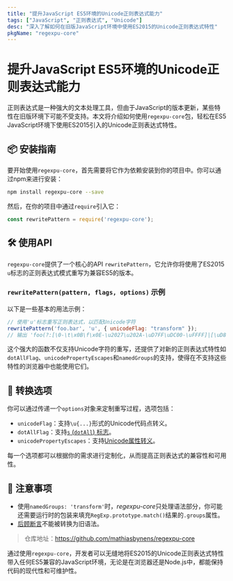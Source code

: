 ```yaml
---
title: "提升JavaScript ES5环境的Unicode正则表达式能力"
tags: ["JavaScript", "正则表达式", "Unicode"]
desc: "深入了解如何在旧版JavaScript环境中使用ES2015的Unicode正则表达式特性"
pkgName: "regexpu-core"
---
```


# 提升JavaScript ES5环境的Unicode正则表达式能力

正则表达式是一种强大的文本处理工具，但由于JavaScript的版本更新，某些特性在旧版环境下可能不受支持。本文将介绍如何使用`regexpu-core`包，轻松在ES5 JavaScript环境下使用ES2015引入的Unicode正则表达式特性。

## 📦 安装指南

要开始使用`regexpu-core`，首先需要将它作为依赖安装到你的项目中。你可以通过npm来进行安装：

```bash
npm install regexpu-core --save
```

然后，在你的项目中通过`require`引入它：

```javascript
const rewritePattern = require('regexpu-core');
```

## 🛠️ 使用API

`regexpu-core`提供了一个核心的API `rewritePattern`，它允许你将使用了ES2015 `u`标志的正则表达式模式重写为兼容ES5的版本。

### `rewritePattern(pattern, flags, options)` 示例

以下是一些基本的用法示例：

```javascript
// 使用'u'标志重写正则表达式，以匹配Unicode字符
rewritePattern('foo.bar', 'u', { unicodeFlag: "transform" });
// 输出 'foo(?:[\0-\t\x0B\f\x0E-\u2027\u202A-\uD7FF\uDC00-\uFFFF]|[\uD800-\uDBFF][\uDC00-\uDFFF]|[\uD800-\uDBFF])bar'
```

这个强大的函数不仅支持Unicode字符的重写，还提供了对新的正则表达式特性如`dotAllFlag`、`unicodePropertyEscapes`和`namedGroups`的支持，使得在不支持这些特性的浏览器中也能使用它们。

## 🎯 转换选项

你可以通过传递一个`options`对象来定制重写过程，选项包括：

- `unicodeFlag`：支持`\u{...}`形式的Unicode代码点转义。
- `dotAllFlag`：支持[`s` (`dotAll`) 标志](https://github.com/mathiasbynens/es-regexp-dotall-flag)。
- `unicodePropertyEscapes`：支持[Unicode属性转义](https://github.com/mathiasbynens/regexpu-core/blob/main/property-escapes.md)。

每一个选项都可以根据你的需求进行定制化，从而提高正则表达式的兼容性和可用性。

## 🚧 注意事项

- 使用`namedGroups: 'transform'`时，*regexpu-core*只处理语法部分，你可能还需要运行时的包装来填充`RegExp.prototype.match()`结果的`.groups`属性。
- [后顾断言](https://github.com/tc39/proposal-regexp-lookbehind)不能被转换为旧语法。

> 仓库地址：https://github.com/mathiasbynens/regexpu-core

通过使用`regexpu-core`，开发者可以无缝地将ES2015的Unicode正则表达式特性带入任何ES5兼容的JavaScript环境，无论是在浏览器还是Node.js中，都能保持代码的现代性和可维护性。